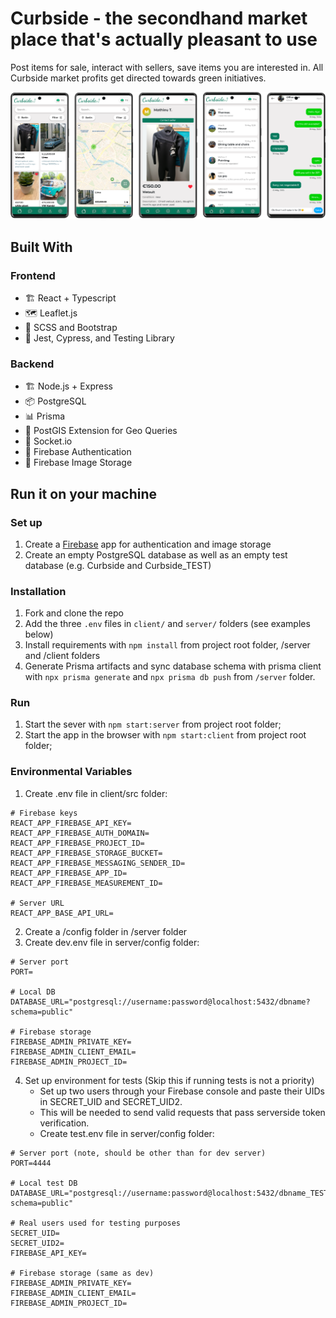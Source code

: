 # Curbside - the secondhand market place that's actually pleasant to use
Post items for sale, interact with sellers, save items you are interested in. All Curbside market profits get directed towards green initiatives.

<p align="center">
  <img src="readme-images/screenshots1.png" />
</p>

## Built With

### Frontend
* 🏗 React + Typescript
* 🗺 Leaflet.js
* 💄 SCSS and Bootstrap
* 🧪 Jest, Cypress, and Testing Library

### Backend
* 🏗 Node.js + Express
* 📦 PostgreSQL
* 📊 Prisma
* 📍 PostGIS Extension for Geo Queries
* 🔌 Socket.io
* 🔐 Firebase Authentication
* 📔 Firebase Image Storage


## Run it on your machine

### Set up
1. Create a [Firebase](https://firebase.com/) app for authentication and image storage
2. Create an empty PostgreSQL database as well as an empty test database (e.g. Curbside and Curbside_TEST)


### Installation
1. Fork and clone the repo
2. Add the three `.env` files in `client/` and `server/` folders (see examples below)
3. Install requirements with `npm install` from project root folder, /server and /client folders
4. Generate Prisma artifacts and sync database schema with prisma client with `npx prisma generate` and `npx prisma db push` from `/server` folder.

### Run
1. Start the sever with `npm start:server` from project root folder;
2. Start the app in the browser with `npm start:client` from project root folder;


### Environmental Variables
1. Create .env file in client/src folder:
```
# Firebase keys
REACT_APP_FIREBASE_API_KEY=
REACT_APP_FIREBASE_AUTH_DOMAIN=
REACT_APP_FIREBASE_PROJECT_ID=
REACT_APP_FIREBASE_STORAGE_BUCKET=
REACT_APP_FIREBASE_MESSAGING_SENDER_ID=
REACT_APP_FIREBASE_APP_ID=
REACT_APP_FIREBASE_MEASUREMENT_ID=

# Server URL
REACT_APP_BASE_API_URL=
```

2. Create a /config folder in /server folder
3. Create dev.env file in server/config folder:
```
# Server port
PORT=

# Local DB
DATABASE_URL="postgresql://username:password@localhost:5432/dbname?schema=public"

# Firebase storage
FIREBASE_ADMIN_PRIVATE_KEY=
FIREBASE_ADMIN_CLIENT_EMAIL=
FIREBASE_ADMIN_PROJECT_ID=
```

4. Set up environment for tests (Skip this if running tests is not a priority)
   - Set up two users through your Firebase console and paste their UIDs in SECRET_UID and SECRET_UID2.
   - This will be needed to send valid requests that pass serverside token verification.
   - Create test.env file  in server/config folder: 

```
# Server port (note, should be other than for dev server)
PORT=4444

# Local test DB
DATABASE_URL="postgresql://username:password@localhost:5432/dbname_TEST?schema=public"

# Real users used for testing purposes
SECRET_UID=
SECRET_UID2=
FIREBASE_API_KEY=

# Firebase storage (same as dev)
FIREBASE_ADMIN_PRIVATE_KEY=
FIREBASE_ADMIN_CLIENT_EMAIL=
FIREBASE_ADMIN_PROJECT_ID=
```



